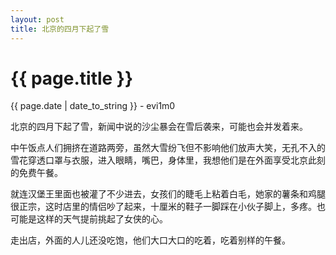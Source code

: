 ```yaml
---
layout: post
title: 北京的四月下起了雪
---
```


{{ page.title }}
================
<p class="date">{{ page.date | date_to_string }} - evi1m0</p>


北京的四月下起了雪，新闻中说的沙尘暴会在雪后袭来，可能也会并发着来。

中午饭点人们拥挤在道路两旁，虽然大雪纷飞但不影响他们放声大笑，无孔不入的雪花穿透口罩与衣服，进入眼睛，嘴巴，身体里，我想他们是在外面享受北京此刻的免费午餐。

就连汉堡王里面也被灌了不少进去，女孩们的睫毛上粘着白毛，她家的薯条和鸡腿很正宗，这时店里的情侣吵了起来，十厘米的鞋子一脚踩在小伙子脚上，多疼。也可能是这样的天气提前挑起了女侠的心。

走出店，外面的人儿还没吃饱，他们大口大口的吃着，吃着别样的午餐。